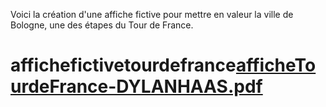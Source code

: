 Voici la création d'une affiche fictive pour mettre en valeur la ville de Bologne, une des étapes du Tour de France.

# affichefictivetourdefrance[afficheTourdeFrance-DYLANHAAS.pdf](https://github.com/DHylan97/affichefictivetourdefrance/files/14585293/afficheTourdeFrance-DYLANHAAS.pdf)
